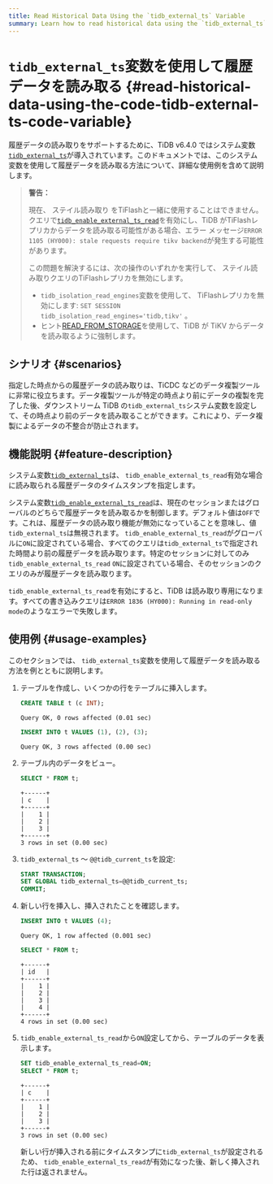 ```yaml
---
title: Read Historical Data Using the `tidb_external_ts` Variable
summary: Learn how to read historical data using the `tidb_external_ts` variable.
---
```


# <code>tidb_external_ts</code>変数を使用して履歴データを読み取る {#read-historical-data-using-the-code-tidb-external-ts-code-variable}

履歴データの読み取りをサポートするために、TiDB v6.4.0 ではシステム変数[`tidb_external_ts`](/system-variables.md#tidb_external_ts-new-in-v640)が導入されています。このドキュメントでは、このシステム変数を使用して履歴データを読み取る方法について、詳細な使用例を含めて説明します。

> **警告：**
>
> 現在、 ステイル読み取り をTiFlashと一緒に使用することはできません。クエリで[`tidb_enable_external_ts_read`](/system-variables.md#tidb_enable_external_ts_read-new-in-v640)を有効にし、TiDB がTiFlashレプリカからデータを読み取る可能性がある場合、エラー メッセージ`ERROR 1105 (HY000): stale requests require tikv backend`が発生する可能性があります。
>
> この問題を解決するには、次の操作のいずれかを実行して、 ステイル読み取りクエリのTiFlashレプリカを無効にします。
>
> -   `tidb_isolation_read_engines`変数を使用して、 TiFlashレプリカを無効にします: `SET SESSION tidb_isolation_read_engines='tidb,tikv'` 。
> -   ヒント[READ_FROM_STORAGE](/optimizer-hints.md#read_from_storagetiflasht1_name--tl_name--tikvt2_name--tl_name-)を使用して、TiDB が TiKV からデータを読み取るように強制します。

## シナリオ {#scenarios}

指定した時点からの履歴データの読み取りは、TiCDC などのデータ複製ツールに非常に役立ちます。データ複製ツールが特定の時点より前にデータの複製を完了した後、ダウンストリーム TiDB の`tidb_external_ts`システム変数を設定して、その時点より前のデータを読み取ることができます。これにより、データ複製によるデータの不整合が防止されます。

## 機能説明 {#feature-description}

システム変数[`tidb_external_ts`](/system-variables.md#tidb_external_ts-new-in-v640)は、 `tidb_enable_external_ts_read`有効な場合に読み取られる履歴データのタイムスタンプを指定します。

システム変数[`tidb_enable_external_ts_read`](/system-variables.md#tidb_enable_external_ts_read-new-in-v640)は、現在のセッションまたはグローバルのどちらで履歴データを読み取るかを制御します。デフォルト値は`OFF`です。これは、履歴データの読み取り機能が無効になっていることを意味し、値`tidb_external_ts`は無視されます。 `tidb_enable_external_ts_read`がグローバルに`ON`に設定されている場合、すべてのクエリは`tidb_external_ts`で指定された時間より前の履歴データを読み取ります。特定のセッションに対してのみ`tidb_enable_external_ts_read` `ON`に設定されている場合、そのセッションのクエリのみが履歴データを読み取ります。

`tidb_enable_external_ts_read`を有効にすると、TiDB は読み取り専用になります。すべての書き込みクエリは`ERROR 1836 (HY000): Running in read-only mode`のようなエラーで失敗します。

## 使用例 {#usage-examples}

このセクションでは、 `tidb_external_ts`変数を使用して履歴データを読み取る方法を例とともに説明します。

1.  テーブルを作成し、いくつかの行をテーブルに挿入します。

    ```sql
    CREATE TABLE t (c INT);
    ```

    ```
    Query OK, 0 rows affected (0.01 sec)
    ```

    ```sql
    INSERT INTO t VALUES (1), (2), (3);
    ```

    ```
    Query OK, 3 rows affected (0.00 sec)
    ```

2.  テーブル内のデータをビュー。

    ```sql
    SELECT * FROM t;
    ```

    ```
    +------+
    | c    |
    +------+
    |    1 |
    |    2 |
    |    3 |
    +------+
    3 rows in set (0.00 sec)
    ```

3.  `tidb_external_ts` ～ `@@tidb_current_ts`を設定:

    ```sql
    START TRANSACTION;
    SET GLOBAL tidb_external_ts=@@tidb_current_ts;
    COMMIT;
    ```

4.  新しい行を挿入し、挿入されたことを確認します。

    ```sql
    INSERT INTO t VALUES (4);
    ```

    ```
    Query OK, 1 row affected (0.001 sec)
    ```

    ```sql
    SELECT * FROM t;
    ```

    ```
    +------+
    | id   |
    +------+
    |    1 |
    |    2 |
    |    3 |
    |    4 |
    +------+
    4 rows in set (0.00 sec)
    ```

5.  `tidb_enable_external_ts_read`から`ON`設定してから、テーブルのデータを表示します。

    ```sql
    SET tidb_enable_external_ts_read=ON;
    SELECT * FROM t;
    ```

    ```
    +------+
    | c    |
    +------+
    |    1 |
    |    2 |
    |    3 |
    +------+
    3 rows in set (0.00 sec)
    ```

    新しい行が挿入される前にタイムスタンプに`tidb_external_ts`が設定されるため、 `tidb_enable_external_ts_read`が有効になった後、新しく挿入された行は返されません。
